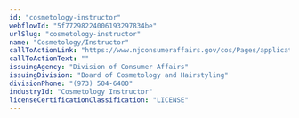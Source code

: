 ```yaml
---
id: "cosmetology-instructor"
webflowId: "5f77298224006193297834be"
urlSlug: "cosmetology-instructor"
name: "Cosmetology/Instructor"
callToActionLink: "https://www.njconsumeraffairs.gov/cos/Pages/applications.aspx"
callToActionText: ""
issuingAgency: "Division of Consumer Affairs"
issuingDivision: "Board of Cosmetology and Hairstyling"
divisionPhone: "(973) 504-6400"
industryId: "Cosmetology Instructor"
licenseCertificationClassification: "LICENSE"
---
```

